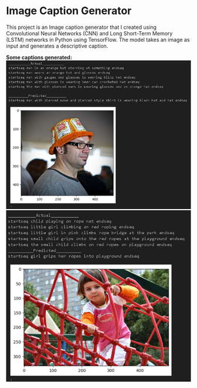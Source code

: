 # Image Caption Generator

This project is an Image caption generator that I created using Convolutional Neural Networks (CNN) and Long Short-Term Memory (LSTM) networks in Python using TensorFlow. The model takes an image as input and generates a descriptive caption.

**Some captions generated:**
![Image Alt Text](./1.png)
![Image Alt Text](./2.png)
